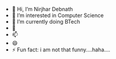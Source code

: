 - 👋 Hi, I’m Nirjhar Debnath
- 👀 I’m interested in Computer Science
- 🌱 I’m currently doing BTech
- 💞️ 
- 📫 
- 😄 
- ⚡ Fun fact: i am not that funny....haha....

<!---
NirjharDebnath/NirjharDebnath is a ✨ special ✨ repository because its `README.md` (this file) appears on your GitHub profile.
You can click the Preview link to take a look at your changes.
--->
